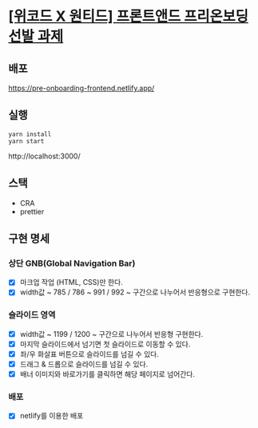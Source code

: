 # [[위코드 X 원티드] 프론트앤드 프리온보딩 선발 과제](https://www.notion.so/X-9e8ff10dd1614112a81797219b7e6742)

## 배포

https://pre-onboarding-frontend.netlify.app/

## 실행

```
yarn install
yarn start 
```

http://localhost:3000/


## 스택

- CRA
- prettier

## 구현 명세


### 상단 GNB(Global Navigation Bar)

- [x] 마크업 작업 (HTML, CSS)만 한다.
- [x] width값 ~ 785 / 786 ~ 991 / 992 ~ 구간으로 나누어서 반응형으로 구현한다.

### 슬라이드 영역

- [x] width값 ~ 1199 / 1200 ~ 구간으로 나누어서 반응형 구현한다.
- [x] 마지막 슬라이드에서 넘기면 첫 슬라이드로 이동할 수 있다.
- [x] 좌/우 화살표 버튼으로 슬라이드를 넘길 수 있다.
- [x] 드래그 & 드롭으로 슬라이드를 넘길 수 있다.
- [x] 배너 이미지와 바로가기를 클릭하면 해당 페이지로 넘어간다.

### 배포

- [x] netlify를 이용한 배포